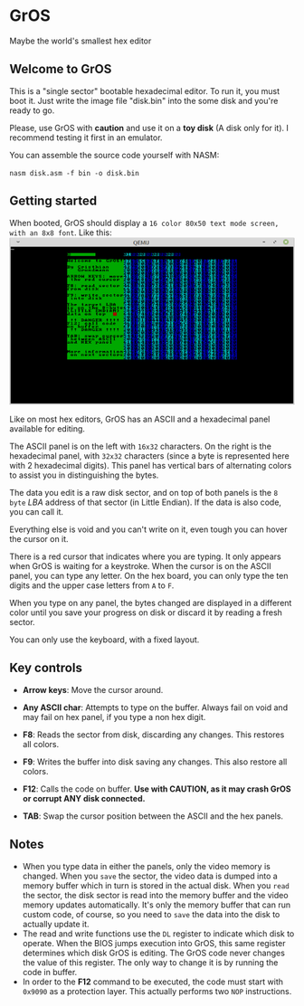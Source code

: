 # GrOS
Maybe the world's smallest hex editor

## Welcome to GrOS
This is a "single sector" bootable hexadecimal editor.
To run it, you must boot it.
Just write the image file "disk.bin" into the some disk and you're ready to go.

Please, use GrOS with **caution** and use it on a **toy disk** (A disk only for it).
I recommend testing it first in an emulator.

You can assemble the source code yourself with NASM:

`nasm disk.asm -f bin -o disk.bin`

## Getting started
When booted, GrOS should display a `16 color 80x50 text mode screen, with an 8x8 font`.
Like this: ![](preview.png)

Like on most hex editors, GrOS has an ASCII and a hexadecimal panel available for editing.

The ASCII panel is on the left with `16x32` characters.
On the right is the hexadecimal panel, with `32x32` characters (since a byte is represented here with 2 hexadecimal digits).
This panel has vertical bars of alternating colors to assist you in distinguishing the bytes.

The data you edit is a raw disk sector, and on top of both panels is the `8 byte` *LBA* address of that sector (in Little Endian).
If the data is also code, you can call it.

Everything else is void and you can't write on it, even tough you can hover the cursor on it.

There is a red cursor that indicates where you are typing. It only appears when GrOS is waiting for a keystroke.
When the cursor is on the ASCII panel, you can type any letter. On the hex board, you can only type the ten digits and the upper case letters from `A` to `F`.

When you type on any panel, the bytes changed are displayed in a different color until you save your progress on disk or discard it by reading a fresh sector.

You can only use the keyboard, with a fixed layout.


## Key controls

  - **Arrow keys**:
  Move the cursor around.
  
  - **Any ASCII char**: Attempts to type on the buffer. Always fail on void and may fail on hex panel, if you type a non hex digit.
  
  - **F8**: Reads the sector from disk, discarding any changes. This restores all colors.
  
  - **F9**: Writes the buffer into disk saving any changes. This also restore all colors.
  
  - **F12**:  Calls the code on buffer.
    **Use with CAUTION, as it may crash GrOS or corrupt ANY disk connected.**
  
  - **TAB**: Swap the cursor position between the ASCII and the hex panels.

## Notes
  - When you type data in either the panels, only the video memory is changed. 
  When you `save` the sector, the video data is dumped into a memory buffer which in turn is stored in the actual disk.
  When you `read` the sector, the disk sector is read into the memory buffer and the video memory updates automatically.
  It's only the memory buffer that can run custom code, of course, so you need to `save` the data into the disk to actually update it.
  - The read and write functions use the `DL` register to indicate which disk to operate.
When the BIOS jumps execution into GrOS, this same register determines which disk GrOS is editing.
The GrOS code never changes the value of this register. The only way to change it is by running the code in buffer.
  - In order to the **F12** command to be executed, the code must start with `0x9090` as a protection layer. This actually performs two `NOP` instructions.
